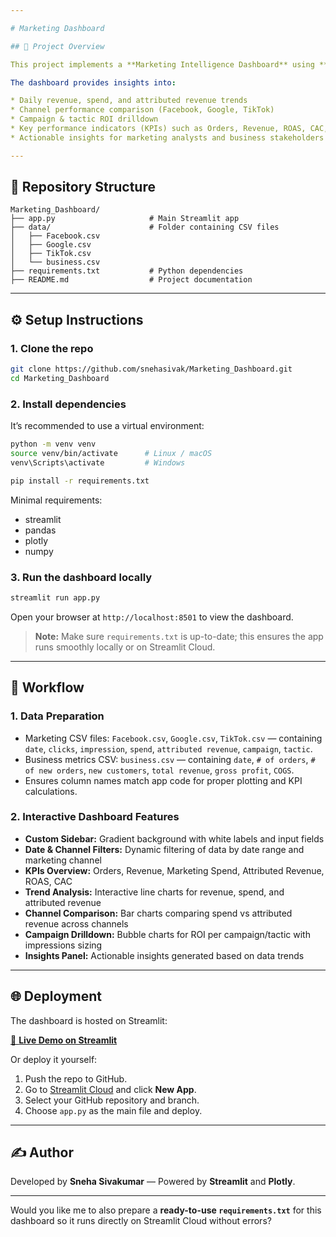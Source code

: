 ```yaml
---

# Marketing Dashboard

## 📌 Project Overview

This project implements a **Marketing Intelligence Dashboard** using **Streamlit** and **Plotly** to analyze marketing campaigns and business metrics across multiple channels.

The dashboard provides insights into:

* Daily revenue, spend, and attributed revenue trends
* Channel performance comparison (Facebook, Google, TikTok)
* Campaign & tactic ROI drilldown
* Key performance indicators (KPIs) such as Orders, Revenue, ROAS, CAC, and Gross Margin
* Actionable insights for marketing analysts and business stakeholders

---
```


## 📂 Repository Structure

```
Marketing_Dashboard/
├── app.py                     # Main Streamlit app
├── data/                      # Folder containing CSV files
│   ├── Facebook.csv
│   ├── Google.csv
│   ├── TikTok.csv
│   └── business.csv
├── requirements.txt           # Python dependencies
├── README.md                  # Project documentation
```

---

## ⚙️ Setup Instructions

### 1. Clone the repo

```bash
git clone https://github.com/snehasivak/Marketing_Dashboard.git
cd Marketing_Dashboard
```

### 2. Install dependencies

It’s recommended to use a virtual environment:

```bash
python -m venv venv
source venv/bin/activate      # Linux / macOS
venv\Scripts\activate         # Windows

pip install -r requirements.txt
```

Minimal requirements:

* streamlit
* pandas
* plotly
* numpy

### 3. Run the dashboard locally

```bash
streamlit run app.py
```

Open your browser at `http://localhost:8501` to view the dashboard.

> **Note:** Make sure `requirements.txt` is up-to-date; this ensures the app runs smoothly locally or on Streamlit Cloud.

---

## 🚀 Workflow

### 1. Data Preparation

* Marketing CSV files: `Facebook.csv`, `Google.csv`, `TikTok.csv` — containing `date`, `clicks`, `impression`, `spend`, `attributed revenue`, `campaign`, `tactic`.
* Business metrics CSV: `business.csv` — containing `date`, `# of orders`, `# of new orders`, `new customers`, `total revenue`, `gross profit`, `COGS`.
* Ensures column names match app code for proper plotting and KPI calculations.

### 2. Interactive Dashboard Features

* **Custom Sidebar:** Gradient background with white labels and input fields
* **Date & Channel Filters:** Dynamic filtering of data by date range and marketing channel
* **KPIs Overview:** Orders, Revenue, Marketing Spend, Attributed Revenue, ROAS, CAC
* **Trend Analysis:** Interactive line charts for revenue, spend, and attributed revenue
* **Channel Comparison:** Bar charts comparing spend vs attributed revenue across channels
* **Campaign Drilldown:** Bubble charts for ROI per campaign/tactic with impressions sizing
* **Insights Panel:** Actionable insights generated based on data trends

---

## 🌐 Deployment

The dashboard is hosted on Streamlit:

[🔗 **Live Demo on Streamlit**](https://share.streamlit.io/your-username/your-repo/main/app.py)

Or deploy it yourself:

1. Push the repo to GitHub.
2. Go to [Streamlit Cloud](https://streamlit.io/cloud) and click **New App**.
3. Select your GitHub repository and branch.
4. Choose `app.py` as the main file and deploy.

---

## ✍️ Author

Developed by **Sneha Sivakumar** — Powered by **Streamlit** and **Plotly**.

---

Would you like me to also prepare a **ready-to-use `requirements.txt`** for this dashboard so it runs directly on Streamlit Cloud without errors?
